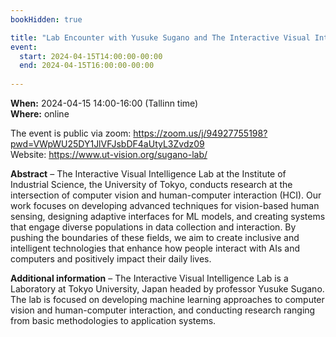 ```yaml
---
bookHidden: true

title: "Lab Encounter with Yusuke Sugano and The Interactive Visual Intelligence Lab"
event:
  start: 2024-04-15T14:00:00-00:00
  end: 2024-04-15T16:00:00-00:00
  
---
```


**When:** 2024-04-15 14:00-16:00 (Tallinn time)   
**Where:** online 

The event is public via zoom: https://zoom.us/j/94927755198?pwd=VWpWU25DY1JlVFJsbDF4aUtyL3Zvdz09  
Website: https://www.ut-vision.org/sugano-lab/

<!--more-->
**Abstract** – The Interactive Visual Intelligence Lab at the Institute of Industrial Science, the University of Tokyo, conducts research at the intersection of computer vision and human-computer interaction (HCI). Our work focuses on developing advanced techniques for vision-based human sensing, designing adaptive interfaces for ML models, and creating systems that engage diverse populations in data collection and interaction. By pushing the boundaries of these fields, we aim to create inclusive and intelligent technologies that enhance how people interact with AIs and computers and positively impact their daily lives.  
  
**Additional information** – The Interactive Visual Intelligence Lab is a Laboratory at Tokyo University, Japan headed by professor Yusuke Sugano. The lab is focused on developing machine learning approaches to computer vision and human-computer interaction, and conducting research ranging from basic methodologies to application systems.
